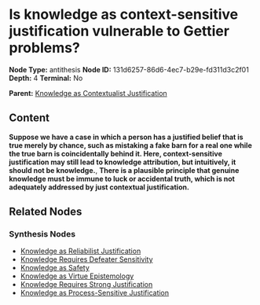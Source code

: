 # Is knowledge as context-sensitive justification vulnerable to Gettier problems?

**Node Type:** antithesis
**Node ID:** 131d6257-86d6-4ec7-b29e-fd311d3c2f01
**Depth:** 4
**Terminal:** No

**Parent:** [Knowledge as Contextualist Justification](knowledge-as-contextualist-justification-synthesis-f80b47bc-225e-4236-9154-5481b639922e.md)

## Content

**Suppose we have a case in which a person has a justified belief that is true merely by chance, such as mistaking a fake barn for a real one while the true barn is coincidentally behind it. Here, context-sensitive justification may still lead to knowledge attribution, but intuitively, it should not be knowledge.**, **There is a plausible principle that genuine knowledge must be immune to luck or accidental truth, which is not adequately addressed by just contextual justification.**

## Related Nodes

### Synthesis Nodes

- [Knowledge as Reliabilist Justification](knowledge-as-reliabilist-justification-synthesis-0e7bcda8-550f-41a3-8ba5-bca7141c2bc4.md)
- [Knowledge Requires Defeater Sensitivity](knowledge-requires-defeater-sensitivity-synthesis-ab4ec25a-4969-4575-b7bc-01b3186594c2.md)
- [Knowledge as Safety](knowledge-as-safety-synthesis-5466ebf5-ccb9-44e9-a326-45c9394326a3.md)
- [Knowledge as Virtue Epistemology](knowledge-as-virtue-epistemology-synthesis-897433dc-d42c-413c-8d85-58dfd5ec61fb.md)
- [Knowledge Requires Strong Justification](knowledge-requires-strong-justification-synthesis-68916870-4e2e-4a0c-a271-c3fbb4614be1.md)
- [Knowledge as Process-Sensitive Justification](knowledge-as-process-sensitive-justification-synthesis-5139b95d-83f9-4a78-8dcf-35058d3289dc.md)

